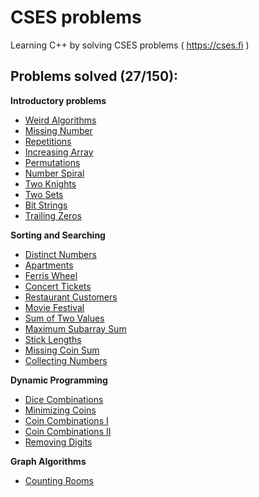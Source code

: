 # CSES problems
Learning C++ by solving CSES problems ( https://cses.fi )

## Problems solved (27/150):
**Introductory problems**
- [Weird Algorithms](https://cses.fi/problemset/task/1068)
- [Missing Number](https://cses.fi/problemset/task/1083)
- [Repetitions](https://cses.fi/problemset/task/1069)
- [Increasing Array](https://cses.fi/problemset/task/1094)
- [Permutations](https://cses.fi/problemset/task/1070)
- [Number Spiral](https://cses.fi/problemset/task/1071)
- [Two Knights](https://cses.fi/problemset/task/1072)
- [Two Sets](https://cses.fi/problemset/task/1092)
- [Bit Strings](https://cses.fi/problemset/task/1617)
- [Trailing Zeros](https://cses.fi/problemset/task/1618)

**Sorting and Searching**
- [Distinct Numbers](https://cses.fi/problemset/task/1621)
- [Apartments](https://cses.fi/problemset/task/1084)
- [Ferris Wheel](https://cses.fi/problemset/task/1090)
- [Concert Tickets](https://cses.fi/problemset/task/1091)
- [Restaurant Customers](https://cses.fi/problemset/task/1619)
- [Movie Festival](https://cses.fi/problemset/result/12623274/)
- [Sum of Two Values](https://cses.fi/problemset/task/1640)
- [Maximum Subarray Sum](https://cses.fi/problemset/task/1643/)
- [Stick Lengths](https://cses.fi/problemset/task/1074/)
- [Missing Coin Sum](https://cses.fi/problemset/task/2183)
- [Collecting Numbers](https://cses.fi/problemset/task/2216)

**Dynamic Programming**
- [Dice Combinations](https://cses.fi/problemset/task/1633)
- [Minimizing Coins](https://cses.fi/problemset/task/1634)
- [Coin Combinations I](https://cses.fi/problemset/task/1635)
- [Coin Combinations II](https://cses.fi/problemset/task/1636)
- [Removing Digits](https://cses.fi/problemset/task/1637/)

**Graph Algorithms**
- [Counting Rooms](https://cses.fi/problemset/task/1192/)
